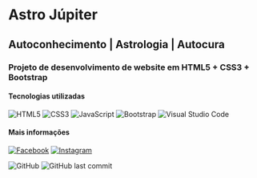 # Astro Júpiter
## Autoconhecimento | Astrologia | Autocura

### Projeto de desenvolvimento de website em HTML5 + CSS3 + Bootstrap



#### Tecnologias utilizadas

![HTML5](https://img.shields.io/badge/html5-%23E34F26.svg?style=for-the-badge&logo=html5&logoColor=white)
![CSS3](https://img.shields.io/badge/css3-%231572B6.svg?style=for-the-badge&logo=css3&logoColor=white)
![JavaScript](https://img.shields.io/badge/javascript-%23323330.svg?style=for-the-badge&logo=javascript&logoColor=%23F7DF1E)
![Bootstrap](https://img.shields.io/badge/bootstrap-%23563D7C.svg?style=for-the-badge&logo=bootstrap&logoColor=white)
![Visual Studio Code](https://img.shields.io/badge/Visual%20Studio%20Code-0078d7.svg?style=for-the-badge&logo=visual-studio-code&logoColor=white)

#### Mais informações


[![Facebook](  	https://img.shields.io/badge/Facebook-1877F2?style=for-the-badge&logo=facebook&logoColor=white)](https://www.facebook.com/astro.jupter)
[![Instagram]( https://img.shields.io/badge/Instagram-E4405F?style=for-the-badge&logo=instagram&logoColor=white)](https://www.instagram.com/astro.jupter)

![GitHub](https://img.shields.io/github/license/fagnerfgb/astrojupiter?style=for-the-badge) ![GitHub last commit](https://img.shields.io/github/last-commit/fagnerfgb/astrojupiter?style=for-the-badge)
